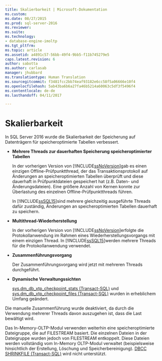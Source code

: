 ```yaml
---
title: Skalierbarkeit | Microsoft-Dokumentation
ms.custom: 
ms.date: 08/27/2015
ms.prod: sql-server-2016
ms.reviewer: 
ms.suite: 
ms.technology:
- database-engine-imoltp
ms.tgt_pltfrm: 
ms.topic: article
ms.assetid: a4891c57-56bb-49f4-9bb5-f11b745279e5
caps.latest.revision: 6
author: sabotta
ms.author: carlasab
manager: jhubbard
ms.translationtype: Human Translation
ms.sourcegitcommit: f3481fcc2bb74eaf93182e6cc58f5a06666e10f4
ms.openlocfilehash: 5ab43ba6b6a27fa46b5214a60063c5df3f5496f4
ms.contentlocale: de-de
ms.lasthandoff: 04/11/2017

---
```

# <a name="scalability"></a>Skalierbarkeit
  In SQL Server 2016 wurde die Skalierbarkeit der Speicherung auf Datenträgern für speicheroptimierte Tabellen verbessert.  
  
-   **Mehrere Threads zur dauerhaften Speicherung speicheroptimierter Tabellen**  
  
     In der vorherigen Version von [!INCLUDE[ssNoVersion](../../includes/ssnoversion-md.md)]gab es einen einzigen Offline-Prüfpunktthread, der das Transaktionsprotokoll auf Änderungen an speicheroptimierten Tabellen überprüft und diese dauerhaft in Prüfpunktdateien gespeichert hat (z.B. Daten- und Änderungsdateien). Eine größere Anzahl von Kernen konnte zur Überlastung des einzelnen Offline-Prüfpunktthreads führen.  
  
     In [!INCLUDE[ssSQL15](../../includes/sssql15-md.md)]sind mehrere gleichzeitig ausgeführte Threads dafür zuständig, Änderungen an speicheroptimierten Tabellen dauerhaft zu speichern.  
  
-   **Multithread-Wiederherstellung**  
  
     In der vorherigen Version von [!INCLUDE[ssNoVersion](../../includes/ssnoversion-md.md)]erfolgte die Protokollanwendung im Rahmen eines Wiederherstellungsvorgangs mit einem einzigen Thread. In [!INCLUDE[ssSQL15](../../includes/sssql15-md.md)]werden mehrere Threads für die Protokollanwendung verwendet.  
  
-   **Zusammenführungsvorgang**  
  
     Der Zusammenführungsvorgang wird jetzt mit mehreren Threads durchgeführt.  
  
-   **Dynamische Verwaltungssichten**  
  
     [sys.dm_db_xtp_checkpoint_stats &#40;Transact-SQL&#41;](../../relational-databases/system-dynamic-management-views/sys-dm-db-xtp-checkpoint-stats-transact-sql.md) und [sys.dm_db_xtp_checkpoint_files &#40;Transact-SQL&#41;](../../relational-databases/system-dynamic-management-views/sys-dm-db-xtp-checkpoint-files-transact-sql.md) wurden in erheblichem Umfang geändert.  
  
 Die manuelle Zusammenführung wurde deaktiviert, da durch die Verwendung mehrerer Threads davon auszugehen ist, dass die Last bewältigt wird.  
  
 Das In-Memory-OLTP-Modul verwenden weiterhin eine speicheroptimierte Dateigruppe, die auf FILESTREAM basiert. Die einzelnen Dateien in der Dateigruppe wurden jedoch von FILESTREAM entkoppelt. Diese Dateien werden vollständig vom In-Memory OLTP-Modul verwaltet (beispielsweise hinsichtlich der Erstellung, Löschung und Speicherbereinigung). [DBCC SHRINKFILE &#40;Transact-SQL&#41;](../../t-sql/database-console-commands/dbcc-shrinkfile-transact-sql.md) wird nicht unterstützt.  
  
  

